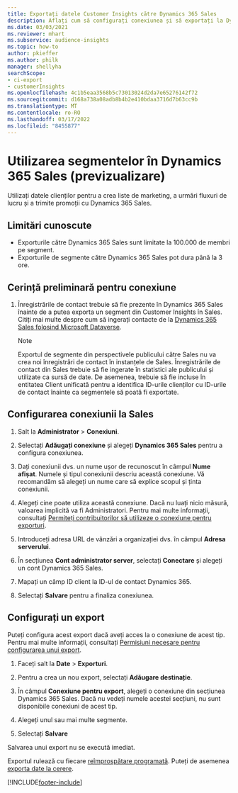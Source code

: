 ```yaml
---
title: Exportați datele Customer Insights către Dynamics 365 Sales
description: Aflați cum să configurați conexiunea și să exportați la Dynamics 365 Sales.
ms.date: 03/03/2021
ms.reviewer: mhart
ms.subservice: audience-insights
ms.topic: how-to
author: pkieffer
ms.author: philk
manager: shellyha
searchScope:
- ci-export
- customerInsights
ms.openlocfilehash: 4c1b5eaa3568b5c73013024d2da7e65276142f72
ms.sourcegitcommit: d168a738a08adb8b4b2e410bdaa3716d7b63cc9b
ms.translationtype: MT
ms.contentlocale: ro-RO
ms.lasthandoff: 03/17/2022
ms.locfileid: "8455877"
---
```

# <a name="use-segments-in-dynamics-365-sales-preview"></a>Utilizarea segmentelor în Dynamics 365 Sales (previzualizare)



Utilizați datele clienților pentru a crea liste de marketing, a urmări fluxuri de lucru și a trimite promoții cu Dynamics 365 Sales.

## <a name="known-limitations"></a>Limitări cunoscute

- Exporturile către Dynamics 365 Sales sunt limitate la 100.000 de membri pe segment.
- Exporturile de segmente către Dynamics 365 Sales pot dura până la 3 ore. 

## <a name="prerequisite-for-connection"></a>Cerință preliminară pentru conexiune

1. Înregistrările de contact trebuie să fie prezente în Dynamics 365 Sales înainte de a putea exporta un segment din Customer Insights în Sales. Citiți mai multe despre cum să ingerați contacte de la [Dynamics 365 Sales folosind Microsoft Dataverse](connect-dataverse-managed-lake.md).

   > [!NOTE]
   > Exportul de segmente din perspectivele publicului către Sales nu va crea noi înregistrări de contact în instanțele de Sales. Înregistrările de contact din Sales trebuie să fie ingerate în statistici ale publicului și utilizate ca sursă de date. De asemenea, trebuie să fie incluse în entitatea Client unificată pentru a identifica ID-urile clienților cu ID-urile de contact înainte ca segmentele să poată fi exportate.

## <a name="set-up-the-connection-to-sales"></a>Configurarea conexiunii la Sales

1. Salt la **Administrator** > **Conexiuni**.

1. Selectați **Adăugați conexiune** și alegeți **Dynamics 365 Sales** pentru a configura conexiunea.

1. Dați conexiunii dvs. un nume ușor de recunoscut în câmpul **Nume afișat**. Numele și tipul conexiunii descriu această conexiune. Vă recomandăm să alegeți un nume care să explice scopul și ținta conexiunii.

1. Alegeți cine poate utiliza această conexiune. Dacă nu luați nicio măsură, valoarea implicită va fi Administratori. Pentru mai multe informații, consultați [Permiteți contribuitorilor să utilizeze o conexiune pentru exporturi](connections.md#allow-contributors-to-use-a-connection-for-exports).

1. Introduceți adresa URL de vânzări a organizației dvs. în câmpul **Adresa serverului**.

1. În secțiunea **Cont administrator server**, selectați **Conectare** și alegeți un cont Dynamics 365 Sales.

1. Mapați un câmp ID client la ID-ul de contact Dynamics 365.

1. Selectați **Salvare** pentru a finaliza conexiunea. 

## <a name="configure-an-export"></a>Configurați un export

Puteți configura acest export dacă aveți acces la o conexiune de acest tip. Pentru mai multe informații, consultați [Permisiuni necesare pentru configurarea unui export](export-destinations.md#set-up-a-new-export).

1. Faceți salt la **Date** > **Exporturi**.

1. Pentru a crea un nou export, selectați **Adăugare destinație**.

1. În câmpul **Conexiune pentru export**, alegeți o conexiune din secțiunea Dynamics 365 Sales. Dacă nu vedeți numele acestei secțiuni, nu sunt disponibile conexiuni de acest tip.

1. Alegeți unul sau mai multe segmente.

1. Selectați **Salvare**

Salvarea unui export nu se execută imediat.

Exportul rulează cu fiecare [reîmprospătare programată](system.md#schedule-tab). Puteți de asemenea [exporta date la cerere](export-destinations.md#run-exports-on-demand). 

[!INCLUDE[footer-include](../includes/footer-banner.md)]

